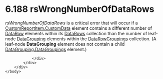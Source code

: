 <html dir="LTR" xmlns:mshelp="http://msdn.microsoft.com/mshelp" xmlns:ddue="http://ddue.schemas.microsoft.com/authoring/2003/5" xmlns:xlink="http://www.w3.org/1999/xlink" xmlns:tool="http://www.microsoft.com/tooltip">
    <head>
        <meta http-equiv="Content-Type" content="text/html; CHARSET=utf-8"></meta>
        <meta name="save" content="history"></meta>
        <title>6.188 rsWrongNumberOfDataRows</title>
        <xml>
            <mshelp:toctitle title="6.188 rsWrongNumberOfDataRows"></mshelp:toctitle>
            <mshelp:rltitle title="[MS-RDL]: rsWrongNumberOfDataRows"></mshelp:rltitle>
            <mshelp:keyword index="A" term="6aad6407-6576-4a8c-ac4e-59b418731ac9"></mshelp:keyword>
            <mshelp:attr name="DCSext.ContentType" value="open specification"></mshelp:attr>
            <mshelp:attr name="AssetID" value="6aad6407-6576-4a8c-ac4e-59b418731ac9"></mshelp:attr>
            <mshelp:attr name="TopicType" value="kbRef"></mshelp:attr>
            <mshelp:attr name="DCSext.Title" value="[MS-RDL]: rsWrongNumberOfDataRows" />
        </xml>
    </head>
    <body>
        <div id="header">
            <h1 class="heading">6.188 rsWrongNumberOfDataRows</h1>
        </div>
        <div id="mainSection">
            <div id="mainBody">
                <div id="allHistory" class="saveHistory"></div>
                <div id="sectionSection0" class="section" name="collapseableSection">
                    

<p><i>rsWrongNumberOfDataRows</i> is a critical error that will
occur if a <a href="40dbe707-7f21-4435-8f36-8bab53121b0f.htm">CustomReportItem.CustomData</a>
element contains a different number of <a href="e594b317-1358-4af1-b555-a153daf8fc72.htm">DataRow</a> elements within
its <a href="25f3bc9e-1f49-4374-9579-7ab0389a8b6b.htm">DataRows</a> collection
than the number of leaf-node <a href="824fc1fa-9258-4ee2-80a0-db64f7200b13.htm">DataGrouping</a>
elements within the <a href="0ff3523a-d811-422b-98d5-c4b8c35a4d0a.htm">DataRowGroupings</a>
collection. (A leaf-node <b>DataGrouping</b> element does not contain a child <a href="93f43931-0487-4297-a5fe-71292a69cb01.htm">DataGrouping.DataGroupings</a>
element.) </p>


                </div>
            </div>
        </div>
    </body>
</html>